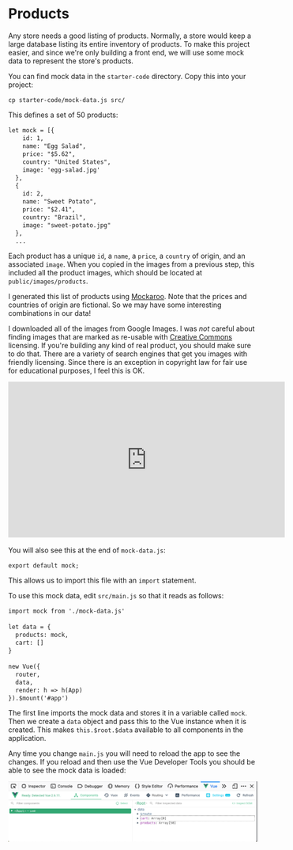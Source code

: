 # Products

Any store needs a good listing of products. Normally, a store would keep a large
database listing its entire inventory of products. To make this project easier,
and since we're only building a front end, we will use some mock data to
represent the store's products.

You can find mock data in the `starter-code` directory. Copy this into your
project:

```
cp starter-code/mock-data.js src/
```

This defines a set of 50 products:

```
let mock = [{
    id: 1,
    name: "Egg Salad",
    price: "$5.62",
    country: "United States",
    image: 'egg-salad.jpg'
  },
  {
    id: 2,
    name: "Sweet Potato",
    price: "$2.41",
    country: "Brazil",
    image: "sweet-potato.jpg"
  },
  ...
```

Each product has a unique `id`, a `name`, a `price`, a `country` of origin, and
an associated `image`. When you copied in the images from a previous step, this
included all the product images, which should be located at `public/images/products`.

I generated this list of products using [Mockaroo](https://mockaroo.com/).
Note that the prices and countries of origin are fictional. So we may have some
interesting combinations in our data!

I downloaded all of the images from Google Images. I was *not* careful about
finding images that are marked as re-usable with [Creative Commons](https://creativecommons.org/)
licensing. If you're building any kind of real product, you should make sure to
do that. There are a variety of search engines that get you images with friendly
licensing. Since there is an exception in copyright law for fair use for educational
purposes, I feel this is OK.

<iframe width="560" height="315" src="https://www.youtube.com/embed/CJn_jC4FNDo" frameborder="0" allow="accelerometer; autoplay; encrypted-media; gyroscope; picture-in-picture" allowfullscreen></iframe>

You will also see this at the end of `mock-data.js`:

```
export default mock;
```

This allows us to import this file with an `import` statement.

To use this mock data, edit `src/main.js` so that it reads as follows:

```
import mock from './mock-data.js'

let data = {
  products: mock,
  cart: []
}

new Vue({
  router,
  data,
  render: h => h(App)
}).$mount('#app')
```

The first line imports the mock data and stores it in a variable called `mock`.
Then we create a `data` object and pass this to the Vue instance when it is
created. This makes `this.$root.$data` available to all components in the application.

Any time you change `main.js` you will need to reload the app to see the changes.
If you reload and then use the Vue Developer Tools you should be able to see
the mock data is loaded:

![mock data](/screenshots/products.png)
